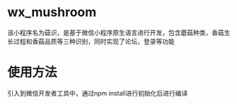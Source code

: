 # wx_mushroom
该小程序名为菇识，是基于微信小程序原生语言进行开发，包含蘑菇种类，香菇生长过程和香菇品质等三种识别，同时实现了论坛，登录等功能
# 使用方法
引入到微信开发者工具中，通过npm install进行初始化后进行编译
